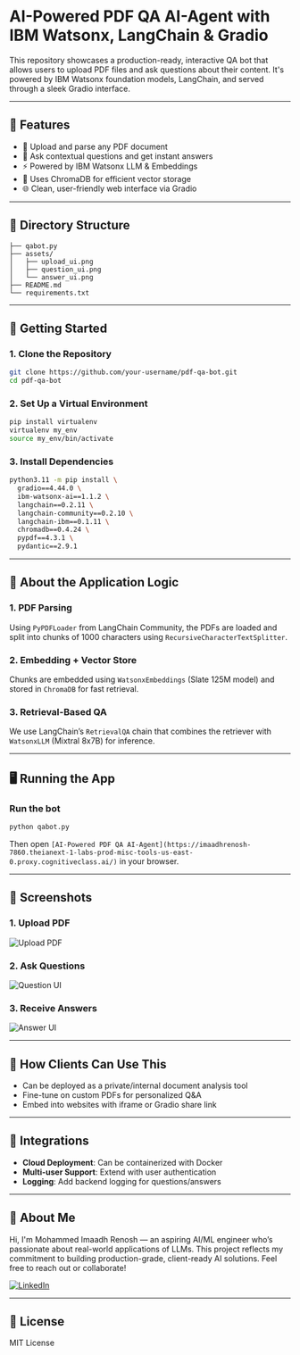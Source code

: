 # AI-Powered PDF QA AI-Agent with IBM Watsonx, LangChain & Gradio

This repository showcases a production-ready, interactive QA bot that allows users to upload PDF files and ask questions about their content. It's powered by IBM Watsonx foundation models, LangChain, and served through a sleek Gradio interface.

---

## 🔧 Features

- 📄 Upload and parse any PDF document
- 🤖 Ask contextual questions and get instant answers
- ⚡ Powered by IBM Watsonx LLM & Embeddings
- 🧠 Uses ChromaDB for efficient vector storage
- 🌐 Clean, user-friendly web interface via Gradio

---

## 📁 Directory Structure
```
├── qabot.py
├── assets/
│   ├── upload_ui.png
│   ├── question_ui.png
│   └── answer_ui.png
├── README.md
└── requirements.txt
```

---

## 🚀 Getting Started

### 1. Clone the Repository
```bash
git clone https://github.com/your-username/pdf-qa-bot.git
cd pdf-qa-bot
```

### 2. Set Up a Virtual Environment
```bash
pip install virtualenv
virtualenv my_env
source my_env/bin/activate
```

### 3. Install Dependencies
```bash
python3.11 -m pip install \
  gradio==4.44.0 \
  ibm-watsonx-ai==1.1.2 \
  langchain==0.2.11 \
  langchain-community==0.2.10 \
  langchain-ibm==0.1.11 \
  chromadb==0.4.24 \
  pypdf==4.3.1 \
  pydantic==2.9.1
```

---

## 🧠 About the Application Logic

### 1. PDF Parsing
Using `PyPDFLoader` from LangChain Community, the PDFs are loaded and split into chunks of 1000 characters using `RecursiveCharacterTextSplitter`.

### 2. Embedding + Vector Store
Chunks are embedded using `WatsonxEmbeddings` (Slate 125M model) and stored in `ChromaDB` for fast retrieval.

### 3. Retrieval-Based QA
We use LangChain’s `RetrievalQA` chain that combines the retriever with `WatsonxLLM` (Mixtral 8x7B) for inference.

---

## 🖥️ Running the App

### Run the bot
```bash
python qabot.py
```
Then open `[AI-Powered PDF QA AI-Agent](https://imaadhrenosh-7860.theianext-1-labs-prod-misc-tools-us-east-0.proxy.cognitiveclass.ai/)` in your browser.

---

## 📸 Screenshots

### 1. Upload PDF
![Upload PDF](assets/upload_ui.png)

### 2. Ask Questions
![Question UI](assets/question_ui.png)

### 3. Receive Answers
![Answer UI](assets/answer_ui.png)

---

## 🤝 How Clients Can Use This
- Can be deployed as a private/internal document analysis tool
- Fine-tune on custom PDFs for personalized Q&A
- Embed into websites with iframe or Gradio share link

---

## 🧩 Integrations
- **Cloud Deployment**: Can be containerized with Docker
- **Multi-user Support**: Extend with user authentication
- **Logging**: Add backend logging for questions/answers

---

## 🧠 About Me
Hi, I'm Mohammed Imaadh Renosh — an aspiring AI/ML engineer who’s passionate about real-world applications of LLMs. This project reflects my commitment to building production-grade, client-ready AI solutions. Feel free to reach out or collaborate!

[![LinkedIn](https://img.shields.io/badge/LinkedIn-Connect-blue)](https://www.linkedin.com/in/imaadhrenosh)

---

## 📄 License
MIT License
